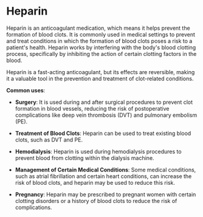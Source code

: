 <!--
source: gpt-3 + jph editing
tags: anticoagulants medications
-->

# Heparin

Heparin is an anticoagulant medication, which means it helps prevent the formation of blood clots. It is commonly used in medical settings to prevent and treat conditions in which the formation of blood clots poses a risk to a patient's health. Heparin works by interfering with the body's blood clotting process, specifically by inhibiting the action of certain clotting factors in the blood.

Heparin is a fast-acting anticoagulant, but its effects are reversible, making it a valuable tool in the prevention and treatment of clot-related conditions.

**Common uses**:

* **Surgery**: It is used during and after surgical procedures to prevent clot formation in blood vessels, reducing the risk of postoperative complications like deep vein thrombosis (DVT) and pulmonary embolism (PE).

* **Treatment of Blood Clots**: Heparin can be used to treat existing blood clots, such as DVT and PE.

* **Hemodialysis**: Heparin is used during hemodialysis procedures to prevent blood from clotting within the dialysis machine.

* **Management of Certain Medical Conditions**: Some medical conditions, such as atrial fibrillation and certain heart conditions, can increase the risk of blood clots, and heparin may be used to reduce this risk.

* **Pregnancy**: Heparin may be prescribed to pregnant women with certain clotting disorders or a history of blood clots to reduce the risk of complications.
